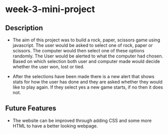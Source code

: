 # week-3-mini-project

## Description

- The aim of this project was to build a rock, paper, scissors game using javascript. The user would be asked to select one of rock, paper or scissors. 
The computer would then select one of these options randomly. The User would be alerted to what the computer had chosen. Based on which selection both 
user and computer made would decide whether the user won, lost or tied.

- After the selections have been made there is a new alert that shows stats for how the user has done and they are asked whether they would like to play
again. If they select yes a new game starts, if no then it does not.

## Future Features

- The website can be improved through adding CSS and some more HTML to have a better looking webpage.
